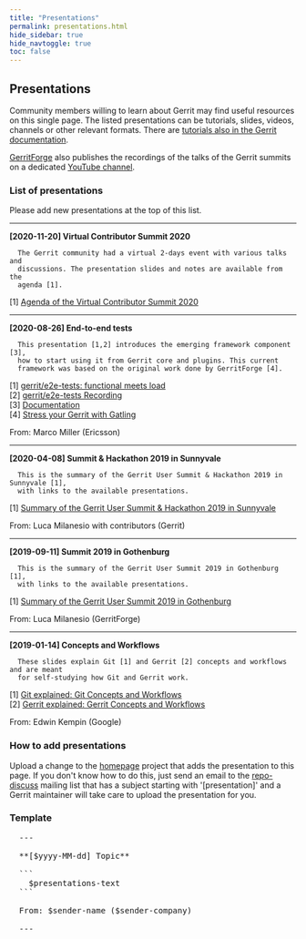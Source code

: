 ```yaml
---
title: "Presentations"
permalink: presentations.html
hide_sidebar: true
hide_navtoggle: true
toc: false
---
```


## Presentations

Community members willing to learn about Gerrit may find useful resources on this single page.
The listed presentations can be tutorials, slides, videos, channels or other relevant formats.
There are [tutorials also in the Gerrit documentation](https://gerrit-review.googlesource.com/Documentation/index.html#_tutorials).

[GerritForge](https://www.gerritforge.com) also publishes the recordings of the talks of the
Gerrit summits on a dedicated [YouTube channel](https://www.youtube.com/gerritforgetv).

### List of presentations

Please add new presentations at the top of this list.

---

**[2020-11-20] Virtual Contributor Summit 2020**

```
  The Gerrit community had a virtual 2-days event with various talks and
  discussions. The presentation slides and notes are available from the
  agenda [1].
```

[1] <a href="https://docs.google.com/document/d/1WauJfNxracjBK3PxuVnwNIppESGMBtZwxMYjxxeDN6M">Agenda of the Virtual Contributor Summit 2020</a>

---

**[2020-08-26] End-to-end tests**

```
  This presentation [1,2] introduces the emerging framework component [3],
  how to start using it from Gerrit core and plugins. This current
  framework was based on the original work done by GerritForge [4].
```

[1] <a href="https://docs.google.com/presentation/d/1xZShuNKHmqeKAtfLzxwllQWze9P18i2nHbTzX_lQ9r4/edit?usp=sharing">gerrit/e2e-tests: functional meets load</a><br>
[2] <a href="https://drive.google.com/file/d/19YvJbPHDmwmMVcaehI1ot6xVdoQY0QxY/view?usp=sharing">gerrit/e2e-tests Recording</a><br>
[3] <a href="https://gerrit-review.googlesource.com/Documentation/dev-e2e-tests.html">Documentation</a><br>
[4] <a href="https://gitenterprise.me/2019/12/20/stress-your-gerrit-with-gatling/">Stress your Gerrit with Gatling</a>

From: Marco Miller (Ericsson)

---

**[2020-04-08] Summit & Hackathon 2019 in Sunnyvale**

```
  This is the summary of the Gerrit User Summit & Hackathon 2019 in Sunnyvale [1],
  with links to the available presentations.
```

[1] <a href="https://www.gerritcodereview.com/2020-04-08-user-summit-sunnyvale-summary.html">Summary of the Gerrit User Summit & Hackathon 2019 in Sunnyvale</a>

From: Luca Milanesio with contributors (Gerrit)

---

**[2019-09-11] Summit 2019 in Gothenburg**

```
  This is the summary of the Gerrit User Summit 2019 in Gothenburg [1],
  with links to the available presentations.
```

[1] <a href="https://www.gerritcodereview.com/2019-09-11-user-summit-gothenburg-summary.html">Summary of the Gerrit User Summit 2019 in Gothenburg</a>

From: Luca Milanesio (GerritForge)

---

**[2019-01-14] Concepts and Workflows**

```
  These slides explain Git [1] and Gerrit [2] concepts and workflows and are meant
  for self-studying how Git and Gerrit work.
```

[1] <a href="https://docs.google.com/presentation/d/1IQCRPHEIX-qKo7QFxsD3V62yhyGA9_5YsYXFOiBpgkk/edit?usp=sharing">Git explained: Git Concepts and Workflows</a><br>
[2] <a href="https://docs.google.com/presentation/d/1C73UgQdzZDw0gzpaEqIC6SPujZJhqamyqO1XOHjH-uk/edit?usp=sharing">Gerrit explained: Gerrit Concepts and Workflows</a>

From: Edwin Kempin (Google)

### <a id="howToAddPresentations">How to add presentations

Upload a change to the [homepage](https://gerrit-review.googlesource.com/admin/repos/homepage)
project that adds the presentation to this page. If you don't know how to do this, just
send an email to the [repo-discuss](https://groups.google.com/forum/#!forum/repo-discuss)
mailing list that has a subject starting with '[presentation]' and a Gerrit maintainer
will take care to upload the presentation for you.

### Template

<pre>
  ---

  **[$yyyy-MM-dd] Topic**

  ```
    $presentations-text
  ```

  From: $sender-name ($sender-company)

  ---
</pre>

